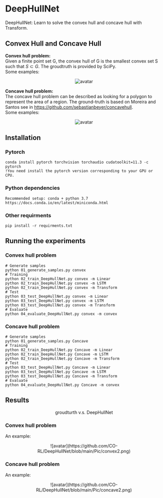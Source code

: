 # DeepHullNet

DeepHullNet: Learn to solve the convex hull and concave hull with Transform.

## Convex Hull and Concave Hull
**Convex hull problem:**  
Given a finite point set G, the convex hull of G is the smallest convex set S such that $S\subset G$. The groudtruth is provided by SciPy.   
Some examples: 
	<p align="center">
	![avatar](https://github.com/CO-RL/DeepHullNet/blob/main/Pic/convex1.png)
	</p>
	
**Concave hull problem:**  
The concave hull problem can be described as looking for a polygon to represent the area of a region. The ground-truth is based on Moreira and Santos see in https://github.com/sebastianbeyer/concavehull.  
Some examples:  
		<p align="center">
	![avatar](https://github.com/CO-RL/DeepHullNet/blob/main/Pic/concave1.png)
	</p>
## Installation
### Pytorch
	conda install pytorch torchvision torchaudio cudatoolkit=11.3 -c pytorch
	!You need install the pytorch version corresponding to your GPU or CPU.
### Python dependencies
	Recommended setup: conda + python 3.7  
	https://docs.conda.io/en/latest/miniconda.html
### Other requirments
	pip install -r requirments.txt

## Running the experiments
### Convex hull problem 
	# Generate samples
	python 01_generate_samples.py convex
	# Training
	python 02_train_DeepHullNet.py convex -m Linear
	python 02_train_DeepHullNet.py convex -m LSTM
	python 02_train_DeepHullNet.py convex -m Transform
	# Test
	python 03_test_DeepHullNet.py convex -m Linear
	python 03_test_DeepHullNet.py convex -m LSTM
	python 03_test_DeepHullNet.py convex -m Transform
	# Evaluate
	python 04_evaluate_DeepHullNet.py convex -m convex
	
### Concave hull problem 
	# Generate samples
	python 01_generate_samples.py Concave
	# Training
	python 02_train_DeepHullNet.py Concave -m Linear
	python 02_train_DeepHullNet.py Concave -m LSTM
	python 02_train_DeepHullNet.py Concave -m Transform
	# Test
	python 03_test_DeepHullNet.py Concave -m Linear
	python 03_test_DeepHullNet.py Concave -m LSTM
	python 03_test_DeepHullNet.py Concave -m Transform
	# Evaluate
	python 04_evaluate_DeepHullNet.py Concave -m convex
	
## Results

<p align="center">
groudturth v.s. DeepHullNet  
</p>

### Convex hull problem
An example:  
<p align="center">
![avatar](https://github.com/CO-RL/DeepHullNet/blob/main/Pic/convex2.png)
</p>

### Concave hull problem
An example: 
<p align="center">
![avatar](https://github.com/CO-RL/DeepHullNet/blob/main/Pic/concave2.png)
</p>
